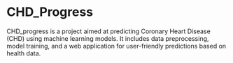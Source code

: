 # CHD_Progress
CHD_progress is a project aimed at predicting Coronary Heart Disease (CHD) using machine learning models. It includes data preprocessing, model training, and a web application for user-friendly predictions based on health data.
